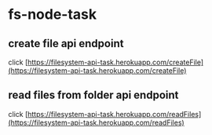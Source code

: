 # fs-node-task

## create file api endpoint

click [https://filesystem-api-task.herokuapp.com/createFile](https://filesystem-api-task.herokuapp.com/createFile)

## read files from folder api endpoint

click [https://filesystem-api-task.herokuapp.com/readFiles](https://filesystem-api-task.herokuapp.com/readFiles)
